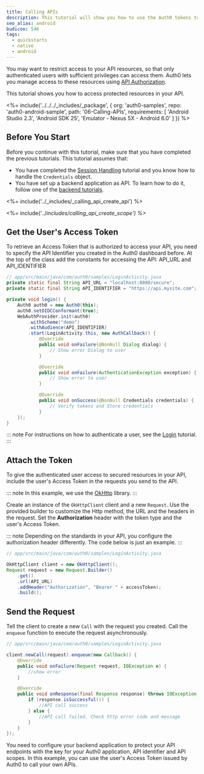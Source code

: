 ```yaml
---
title: Calling APIs
description: This tutorial will show you how to use the Auth0 tokens to make authenticated API calls.
seo_alias: android
budicon: 546
tags:
  - quickstarts
  - native
  - android
---
```


You may want to restrict access to your API resources, so that only authenticated users with sufficient privileges can access them. Auth0 lets you manage access to these resources using [API Authorization](/api-auth).

This tutorial shows you how to access protected resources in your API.


<%= include('../../../_includes/_package', {
  org: 'auth0-samples',
  repo: 'auth0-android-sample',
  path: '06-Calling-APIs',
  requirements: [
    'Android Studio 2.3',
    'Android SDK 25',
    'Emulator - Nexus 5X - Android 6.0'
  ]
}) %>

## Before You Start

Before you continue with this tutorial, make sure that you have completed the previous tutorials. This tutorial assumes that:
* You have completed the [Session Handling](/quickstart/native/android/03-session-handling) tutorial and you know how to handle the `Credentials` object.
* You have set up a backend application as API. To learn how to do it, follow one of the [backend tutorials](/quickstart/backend).


<%= include('../_includes/_calling_api_create_api') %>

<%= include('../_includes/_calling_api_create_scope') %>__


## Get the User's Access Token

To retrieve an Access Token that is authorized to access your API, you need to specify the API Identifier you created in the Auth0 dashboard before. At the top of the class add the constants for accessing the API: API_URL and API_IDENTIFIER

```java
// app/src/main/java/com/auth0/samples/LoginActivity.java
private static final String API_URL = "localhost:8080/secure";
private static final String API_IDENTIFIER = "https://api.mysite.com";

private void login() {
    Auth0 auth0 = new Auth0(this);
    auth0.setOIDCConformant(true);
    WebAuthProvider.init(auth0)
        .withScheme("demo")
        .withAudience(API_IDENTIFIER)
        .start(LoginActivity.this, new AuthCallback() {
            @Override
            public void onFailure(@NonNull Dialog dialog) {
                // Show error Dialog to user
            }

            @Override
            public void onFailure(AuthenticationException exception) {
                // Show error to user
            }

            @Override
            public void onSuccess(@NonNull Credentials credentials) {
                // Verify tokens and Store credentials
            }
    });
}
```

::: note
For instructions on how to authenticate a user, see the [Login](/quickstart/native/android/00-login) tutorial.
:::

## Attach the Token

To give the authenticated user access to secured resources in your API, include the user's Access Token in the requests you send to the API.

::: note
In this example, we use the [OkHttp](https://github.com/square/okhttp) library.
:::

Create an instance of the `OkHttpClient` client and a new `Request`. Use the provided builder to customize the Http method, the URL and the headers in the request. Set the **Authorization** header with the token type and the user's Access Token.

::: note
Depending on the standards in your API, you configure the authorization header differently. The code below is just an example.
:::


```java
// app/src/main/java/com/auth0/samples/LoginActivity.java

OkHttpClient client = new OkHttpClient();
Request request = new Request.Builder()
    .get()
    .url(API_URL)
    .addHeader("Authorization", "Bearer " + accessToken);
    .build();
```

## Send the Request

Tell the client to create a new `Call` with the request you created. Call the `enqueue` function to execute the request asynchronously.

```java
// app/src/main/java/com/auth0/samples/LoginActivity.java

client.newCall(request).enqueue(new Callback() {
    @Override
    public void onFailure(Request request, IOException e) {
        //show error
    }

    @Override
    public void onResponse(final Response response) throws IOException {
        if (response.isSuccessful()) {
            //API call success
        } else {
            //API call failed. Check http error code and message
        }
    }
});
```

You need to configure your backend application to protect your API endpoints with the key for your Auth0 application, API identifier and API scopes. In this example, you can use the user's Access Token issued by Auth0 to call your own APIs.
